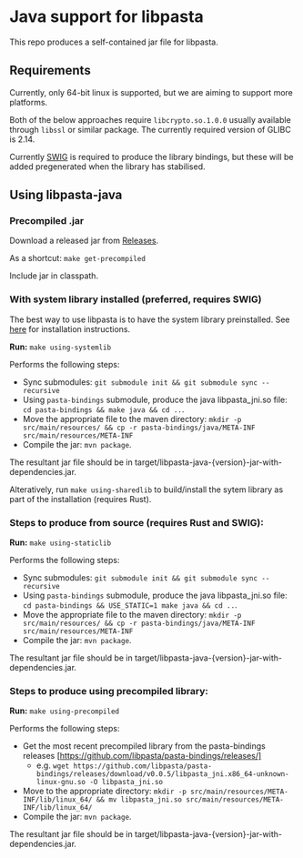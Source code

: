 Java support for libpasta
=========================

This repo produces a self-contained jar file for libpasta.

## Requirements

Currently, only 64-bit linux is supported, but we are aiming to support more
platforms.

Both of the below approaches require `libcrypto.so.1.0.0` usually available through
`libssl` or similar package. The currently required version of GLIBC is 2.14.

Currently [SWIG](http://www.swig.org/) is required to produce the library
bindings, but these will be added pregenerated when the library has stabilised.

## Using libpasta-java

### Precompiled .jar

Download a released jar from [Releases](https://github.com/libpasta/libpasta-java/releases).

As a shortcut: `make get-precompiled`

Include jar in classpath.

### With system library installed (preferred, requires SWIG)

The best way to use libpasta is to have the system library preinstalled.
See [here](https://github.com/libpasta/libpasta#installation) for installation
instructions.

**Run:** `make using-systemlib`

Performs the following steps:

* Sync submodules: `git submodule init && git submodule sync --recursive`
* Using `pasta-bindings` submodule, produce the java libpasta_jni.so file: `cd pasta-bindings && make java && cd ..`.
* Move the appropriate file to the maven directory: `mkdir -p src/main/resources/ && cp -r pasta-bindings/java/META-INF src/main/resources/META-INF`
* Compile the jar: `mvn package`.

The resultant jar file should be in target/libpasta-java-{version}-jar-with-dependencies.jar.

Alteratively, run `make using-sharedlib` to build/install the sytem library as part of the installation (requires Rust).

### Steps to produce from source (requires Rust and SWIG):

**Run:** `make using-staticlib`

Performs the following steps:

 * Sync submodules: `git submodule init && git submodule sync --recursive`
 * Using `pasta-bindings` submodule, produce the java libpasta_jni.so file: `cd pasta-bindings && USE_STATIC=1 make java && cd ..`.
 * Move the appropriate file to the maven directory: `mkdir -p src/main/resources/ && cp -r pasta-bindings/java/META-INF src/main/resources/META-INF`
 * Compile the jar: `mvn package`.

The resultant jar file should be in target/libpasta-java-{version}-jar-with-dependencies.jar.

### Steps to produce using precompiled library:

**Run:** `make using-precompiled`

Performs the following steps:

 * Get the most recent precompiled library from the pasta-bindings releases [https://github.com/libpasta/pasta-bindings/releases/]
   - e.g. `wget https://github.com/libpasta/pasta-bindings/releases/download/v0.0.5/libpasta_jni.x86_64-unknown-linux-gnu.so -O libpasta_jni.so`
 * Move to the appropriate directory: `mkdir -p src/main/resources/META-INF/lib/linux_64/ && mv libpasta_jni.so src/main/resources/META-INF/lib/linux_64/`
 * Compile the jar: `mvn package`.

The resultant jar file should be in target/libpasta-java-{version}-jar-with-dependencies.jar.
